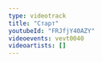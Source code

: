 ```yaml
---
type: videotrack
title: "Старт"
youtubeId: "FRJfjY40AZY"
videoevents: vevt0040
videoartists: []
---
```

